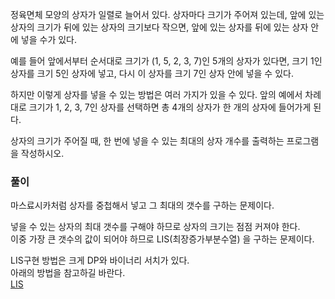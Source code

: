 정육면체 모양의 상자가 일렬로 늘어서 있다. 상자마다 크기가 주어져 있는데, 앞에 있는 상자의 크기가 뒤에 있는 상자의 크기보다 작으면, 앞에 있는 상자를 뒤에 있는 상자 안에 넣을 수가 있다.    

예를 들어 앞에서부터 순서대로 크기가 (1, 5, 2, 3, 7)인 5개의 상자가 있다면, 크기 1인 상자를 크기 5인 상자에 넣고, 다시 이 상자를 크기 7인 상자 안에 넣을 수 있다.    

하지만 이렇게 상자를 넣을 수 있는 방법은 여러 가지가 있을 수 있다. 앞의 예에서 차례대로 크기가 1, 2, 3, 7인 상자를 선택하면 총 4개의 상자가 한 개의 상자에 들어가게 된다.

상자의 크기가 주어질 때, 한 번에 넣을 수 있는 최대의 상자 개수를 출력하는 프로그램을 작성하시오.

### 풀이

마스료시카처럼 상자를 중첩해서 넣고 그 최대의 갯수를 구하는 문제이다.   

넣을 수 있는 상자의 최대 갯수를 구해야 하므로 상자의 크기는 점점 커져야 한다.   
이중 가장 큰 갯수의 값이 되어야 하므로 LIS(최장증가부분수열) 을 구하는 문제이다.   

LIS구현 방법은 크게 DP와 바이너리 서치가 있다.   
아래의 방법을 참고하길 바란다.   
[LIS](https://hstory0208.tistory.com/entry/%EC%95%8C%EA%B3%A0%EB%A6%AC%EC%A6%98-LIS%EC%B5%9C%EC%9E%A5-%EC%A6%9D%EA%B0%80-%EB%B6%80%EB%B6%84-%EC%88%98%EC%97%B4%EC%9D%B4%EB%9E%80)
